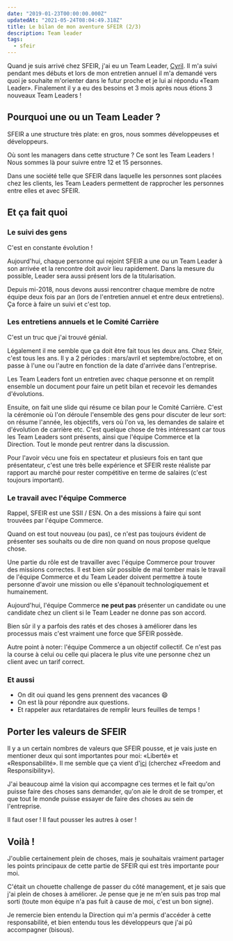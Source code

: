 ```yaml
---
date: "2019-01-23T00:00:00.000Z"
updatedAt: "2021-05-24T08:04:49.318Z"
title: Le bilan de mon aventure SFEIR (2/3)
description: Team leader
tags:
  - sfeir
---
```


Quand je suis arrivé chez SFEIR, j'ai eu un Team Leader, [Cyril](https://twitter.com/cbalit). Il m'a suivi pendant mes débuts et lors de mon entretien annuel il m'a demandé vers quoi je souhaite m'orienter dans le futur proche et je lui ai répondu «Team Leader». Finalement il y a eu des besoins et 3 mois après nous étions 3 nouveaux Team Leaders !

## Pourquoi une ou un Team Leader ?

SFEIR a une structure très plate: en gros, nous sommes développeuses et développeurs.

Où sont les managers dans cette structure ? Ce sont les Team Leaders ! Nous sommes là pour suivre entre 12 et 15 personnes.

Dans une société telle que SFEIR dans laquelle les personnes sont placées chez les clients, les Team Leaders permettent de rapprocher les personnes entre elles et avec SFEIR.

## Et ça fait quoi

### Le suivi des gens

C'est en constante évolution !

Aujourd'hui, chaque personne qui rejoint SFEIR a une ou un Team Leader à son arrivée et la rencontre doit avoir lieu rapidement. Dans la mesure du possible, Leader sera aussi présent lors de la titularisation.

Depuis mi-2018, nous devons aussi rencontrer chaque membre de notre équipe deux fois par an (lors de l'entretien annuel et entre deux entretiens). Ça force à faire un suivi et c'est top.

### Les entretiens annuels et le Comité Carrière

C'est un truc que j'ai trouvé génial.

Légalement il me semble que ça doit être fait tous les deux ans. Chez Sfeir, c'est tous les ans. Il y a 2 périodes : mars/avril et septembre/octobre, et on passe à l'une ou l'autre en fonction de la date d'arrivée dans l'entreprise.

Les Team Leaders font un entretien avec chaque personne et on remplit ensemble un document pour faire un petit bilan et recevoir les demandes d'évolutions.

Ensuite, on fait une slide qui résume ce bilan pour le Comité Carrière. C'est la cérémonie où l'on déroule l'ensemble des gens pour discuter de leur sort: on résume l'année, les objectifs, vers où l'on va, les demandes de salaire et d'évolution de carrière etc. C'est quelque chose de très intéressant car tous les Team Leaders sont présents, ainsi que l'équipe Commerce et la Direction. Tout le monde peut rentrer dans la discussion.

Pour l'avoir vécu une fois en spectateur et plusieurs fois en tant que présentateur, c'est une très belle expérience et SFEIR reste réaliste par rapport au marché pour rester compétitive en terme de salaires (c'est toujours important).

### Le travail avec l'équipe Commerce

Rappel, SFEIR est une SSII / ESN. On a des missions à faire qui sont trouvées par l'équipe Commerce.

Quand on est tout nouveau (ou pas), ce n'est pas toujours évident de présenter ses souhaits ou de dire non quand on nous propose quelque chose.

Une partie du rôle est de travailler avec l'équipe Commerce pour trouver des missions correctes. Il est bien sûr possible de mal tomber mais le travail de l'équipe Commerce et du Team Leader doivent permettre à toute personne d'avoir une mission ou elle s'épanouit technologiquement et humainement.

Aujourd'hui, l'équipe Commerce **ne peut pas** présenter un candidate ou une candidate chez un client si le Team Leader ne donne pas son accord.

Bien sûr il y a parfois des ratés et des choses à améliorer dans les processus mais c'est vraiment une force que SFEIR possède.

Autre point à noter: l'équipe Commerce a un objectif collectif. Ce n'est pas la course à celui ou celle qui placera le plus vite une personne chez un client avec un tarif correct.

### Et aussi

- On dit oui quand les gens prennent des vacances 😄
- On est là pour répondre aux questions.
- Et rappeler aux retardataires de remplir leurs feuilles de temps !

## Porter les valeurs de SFEIR

Il y a un certain nombres de valeurs que SFEIR pousse, et je vais juste en mentioner deux qui sont importantes pour moi: «Liberté» et «Responsabilité». Il me semble que ça vient d'[ici](https://jobs.netflix.com/culture) (cherchez «Freedom and Responsibility»).

J'ai beaucoup aimé la vision qui accompagne ces termes et le fait qu'on puisse faire des choses sans demander, qu'on aie le droit de se tromper, et que tout le monde puisse essayer de faire des choses au sein de l'entreprise.

Il faut oser ! Il faut pousser les autres à oser !

## Voilà !

J'oublie certainement plein de choses, mais je souhaitais vraiment partager les points principaux de cette partie de SFEIR qui est très importante pour moi.

C'était un chouette challenge de passer du côté management, et je sais que j'ai plein de choses à améliorer. Je pense que je ne m'en suis pas trop mal sorti (toute mon équipe n'a pas fuit à cause de moi, c'est un bon signe).

Je remercie bien entendu la Direction qui m'a permis d'accéder à cette responsabilité, et bien entendu tous les développeurs que j'ai pû accompagner (bisous).
